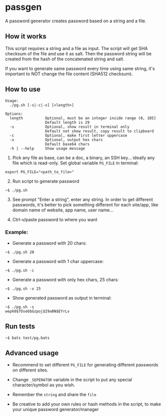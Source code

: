 passgen
=======

A password generator creates password based on a string and a file.

## How it works

This script requires a string and a file as input. The script will get SHA checksum of the file and use it as salt. Then the password string will be created from the hash of the concatenated string and salt.

If you want to generate same password every time using same string, it's important to NOT change the file content (SHA512 checksum).

## How to use

```
Usage:
  ./pg.sh [-s|-c|-x] [<length>]

Options:
  length          Optional, must be an integer inside range (0, 105]
                  Default length is 29
  -s              Optional, show result in terminal only
                  Default not show result, copy result to clipboard
  -c              Optional, make first letter uppercase
  -x              Optional, output hex chars
                  Default base64 chars
  -h | --help     Show usage message
```

1. Pick any file as base, can be a doc, a binary, an SSH key... ideally any file which is read-only. Set global variable `PG_FILE` in terminal:

```
export PG_FILE="<path_to_file>"
```

2. Run script to generate password

```
~$ ./pg.sh
```

3. See prompt "Enter a string", enter any string. In order to get different passwords, it's better to pick something different for each site/app, like domain name of website, app name, user name...

4. Ctrl-v/paste password to where you want

### Example:

- Generate a password with 20 chars:

```
~$ ./pg.sh 20
```

- Generate a password with 1 char uppercase:

```
~$ ./pg.sh -c
```
- Generate a password with only hex chars, 25 chars:

```
~$ ./pg.sh -x 25
```

- Show generated password as output in terminal:

```
~$ ./pg.sh -s
wepk0$TOseO$Gzpoj$I9a0N$EYrLv
```

## Run tests

```
~$ bats test/pg.bats
```

## Advanced usage

- Recommend to set different `PG_FILE` for generating different passwords on different sites.

- Change `_SEPERATOR` variable in the script to put any special character/symbol as you wish.

- Remember the `string` and share the `file`

- Be creative to add your own rules or hash methods in the script, to make your unique password generator/manager
